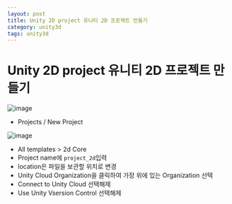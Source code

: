 ```yaml
---
layout: post
title: Unity 2D project 유니티 2D 프로젝트 만들기
category: unity3d
tags: unity3d
---
```


# Unity 2D project 유니티 2D 프로젝트 만들기

![image](https://github.com/gunug/gunug.github.io/assets/52345276/05fe4b55-8ef3-4259-97a6-e0b9a1978d2a)

* Projects / New Project

![image](https://github.com/gunug/gunug.github.io/assets/52345276/708702ec-668c-4b08-b57a-a9945981897d)

* All templates > 2d Core
* Project name에 ```project_2d```입력
* location은 파일을 보관할 위치로 변경
* Unity Cloud Organization을 클릭하여 가장 위에 있는 Organization 선택
* Connect to Unity Cloud 선택해제
* Use Unity Vsersion Control 선택해제

